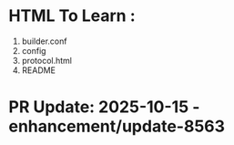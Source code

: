 # HTML To Learn :

1. builder.conf
2. config
3. protocol.html  
4. README

# PR Update: 2025-10-15 - enhancement/update-8563

